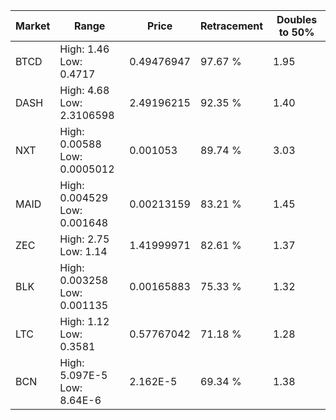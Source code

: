 | Market | Range | Price| Retracement | Doubles to 50% |
| --- | --- | --- | --- | --- |
| BTCD | High: 1.46<br />Low: 0.4717 | 0.49476947 | 97.67 % | 1.95 |
| DASH | High: 4.68<br />Low: 2.3106598 | 2.49196215 | 92.35 % | 1.40 |
| NXT | High: 0.00588<br />Low: 0.0005012 | 0.001053 | 89.74 % | 3.03 |
| MAID | High: 0.004529<br />Low: 0.001648 | 0.00213159 | 83.21 % | 1.45 |
| ZEC | High: 2.75<br />Low: 1.14 | 1.41999971 | 82.61 % | 1.37 |
| BLK | High: 0.003258<br />Low: 0.001135 | 0.00165883 | 75.33 % | 1.32 |
| LTC | High: 1.12<br />Low: 0.3581 | 0.57767042 | 71.18 % | 1.28 |
| BCN | High: 5.097E-5<br />Low: 8.64E-6 | 2.162E-5 | 69.34 % | 1.38 |
